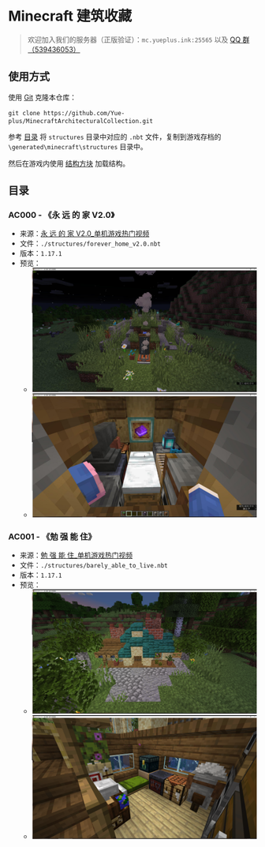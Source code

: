 # Minecraft 建筑收藏

> 欢迎加入我们的服务器（正版验证）：`mc.yueplus.ink:25565` 以及 [QQ 群（539436053）](https://jq.qq.com/?_wv=1027&k=RV3sbBi1)

## 使用方式

使用 [Git](https://git-scm.com/) 克隆本仓库：

```
git clone https://github.com/Yue-plus/MinecraftArchitecturalCollection.git
```

参考 [目录](#目录) 将 `structures` 目录中对应的 `.nbt` 文件，复制到游戏存档的 `\generated\minecraft\structures` 目录中。

然后在游戏内使用 [结构方块](https://minecraft.fandom.com/zh/wiki/结构方块) 加载结构。

## 目录

### AC000 - 《永 远 的 家 V2.0》

- 来源：[永 远 的 家 V2.0_单机游戏热门视频](https://www.bilibili.com/video/BV1744y1x7T2)
- 文件：`./structures/forever_home_v2.0.nbt`
- 版本：`1.17.1`
- 预览：
  + ![](./image/AC000/00.jpg)
  + ![](./image/AC000/01.jpg)

### AC001 - 《勉 强 能 住》

- 来源：[勉 强 能 住_单机游戏热门视频](https://www.bilibili.com/video/BV1aq4y197U9)
- 文件：`./structures/barely_able_to_live.nbt`
- 版本：`1.17.1`
- 预览：
  + ![](./image/AC001/00.png)
  + ![](./image/AC001/01.png)
